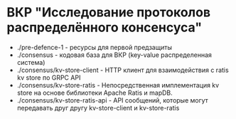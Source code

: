 # ВКР "Исследование протоколов распределённого консенсуса"

- ./pre-defence-1 - ресурсы для первой предзащиты
- ./consensus - кодовая база для ВКР (key-value распределенная система)
- ./consensus/kv-store-client - HTTP клиент для взаимодействия с ratis kv store по GRPC API 
- ./consensus/kv-store-ratis - Непосредственная имплементация kv store на основе библиотеки Apache Ratis и mapDB.
- ./consensus/kv-store-ratis-api - API сообщений, которые могут передавать друг другу kv-store-client и kv-store-ratis
